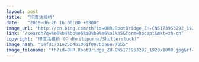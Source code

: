 ```yaml
---
layout: post
title:  "印度活根桥"
date:   "2019-06-26 16:00:00 +0800"
image_url: "http://cn.bing.com/th?id=OHR.RootBridge_ZH-CN5173953292_1920x1080.jpg&rf=LaDigue_1920x1080.jpg&pid=hp"
link: "/search?q=%e6%b4%bb%e6%a0%b9%e6%a1%a5&form=hpcapt&mkt=zh-cn"
copyright: "印度活根桥 (© dhritipurna/Shutterstock)"
image_hash: "6efd1731e25b4b1001f007bba6e770b5"
image_filename: "th?id=OHR.RootBridge_ZH-CN5173953292_1920x1080.jpg&rf=LaDigue_1920x1080.jpg&pid=hp"
---
```

